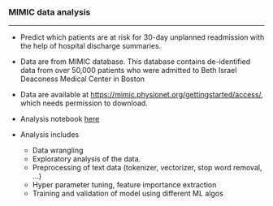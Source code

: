 ### MIMIC data analysis
--------------------------------------------------------------
- Predict which patients are at risk for 30-day unplanned readmission with the help of hospital discharge summaries. 
- Data are from MIMIC database. This database contains de-identified data from over 50,000 patients who were admitted to Beth Israel Deaconess Medical Center in Boston
- Data are available at https://mimic.physionet.org/gettingstarted/access/, which needs permission to download.

- Analysis notebook [here](https://nbviewer.jupyter.org/github/leinada/HealthCare/blob/master/readmission/readmission.ipynb)

- Analysis includes

  * Data wrangling
  * Exploratory analysis of the data.
  * Preprocessing of text data (tokenizer, vectorizer, stop word removal, ...)
  * Hyper parameter tuning, feature importance extraction
  * Training and validation of model using different ML algos
